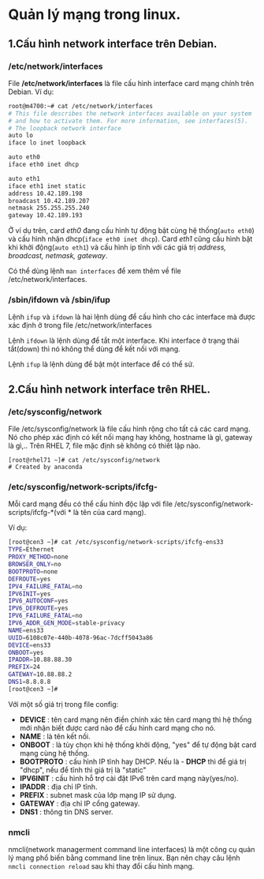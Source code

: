 # Quản lý mạng trong linux.

## 1.Cấu hình network interface trên Debian.
### /etc/network/interfaces

File **/etc/network/interfaces** là file cấu hình interface card mạng chính trên Debian.
Ví dụ:
```bash
root@m4700:~# cat /etc/network/interfaces
# This file describes the network interfaces available on your system
# and how to activate them. For more information, see interfaces(5).
# The loopback network interface
auto lo
iface lo inet loopback

auto eth0
iface eth0 inet dhcp

auto eth1
iface eth1 inet static
address 10.42.189.198
broadcast 10.42.189.207
netmask 255.255.255.240
gateway 10.42.189.193
```
Ở ví dụ trên, card *eth0* đang cấu hình tự động bật cùng hệ thống(`auto eth0`) và cấu hình nhận dhcp(`iface eth0 inet dhcp`). Card *eth1* cũng cấu hình bật khi khởi động(`auto eth1`) và cấu hình ip tĩnh với các giá trị *address, broadcast, netmask, gateway*.

Có thể dùng lệnh `man interfaces` để xem thêm về file /etc/network/interfaces.
### /sbin/ifdown và /sbin/ifup
Lệnh `ifup` và `ifdown` là hai lệnh dùng để cấu hình cho các interface mà được xác định ở trong file /etc/network/interfaces

Lệnh `ifdown` là lệnh dùng để tắt một interface.
Khi interface ở trạng thái tắt(down) thì nó không thể dùng để kết nối với mạng.

Lệnh `ifup` là lệnh dùng để bật một interface để có thể sử.

## 2.Cấu hình network interface trên RHEL.
### /etc/sysconfig/network
File /etc/sysconfig/network là file cấu hình rộng cho tất cả các card mạng. Nó cho phép xác định có kết nối mạng hay không, hostname là gì, gateway là gì,..
Trên RHEL 7, file mặc định sẽ không có thiết lập nào.
```
[root@rhel71 ~]# cat /etc/sysconfig/network
# Created by anaconda
```
### /etc/sysconfig/network-scripts/ifcfg-
Mỗi card mạng đều có thể cấu hình độc lập với file /etc/sysconfig/network-scripts/ifcfg-*(với * là tên của card mạng). 

Ví dụ:
```bash
[root@cen3 ~]# cat /etc/sysconfig/network-scripts/ifcfg-ens33
TYPE=Ethernet
PROXY_METHOD=none
BROWSER_ONLY=no
BOOTPROTO=none
DEFROUTE=yes
IPV4_FAILURE_FATAL=no
IPV6INIT=yes
IPV6_AUTOCONF=yes
IPV6_DEFROUTE=yes
IPV6_FAILURE_FATAL=no
IPV6_ADDR_GEN_MODE=stable-privacy
NAME=ens33
UUID=6108c07e-440b-4078-96ac-7dcff5043a86
DEVICE=ens33
ONBOOT=yes
IPADDR=10.88.88.30
PREFIX=24
GATEWAY=10.88.88.2
DNS1=8.8.8.8
[root@cen3 ~]# 
```
Với một số giá trị trong file config:
- **DEVICE** : tên card mạng nên điền chính xác tên card mạng thì hệ thống mới nhận biết được card nào để cấu hình card mạng cho nó.
- **NAME** : là tên kết nối.
- **ONBOOT** : là tùy chọn khi hệ thống khởi động, "yes" để tự động bật card mạng cùng hệ thống.
- **BOOTPROTO** : cấu hình IP tĩnh hay DHCP. Nếu là - **DHCP** thì để giá trị "dhcp", nếu để tĩnh thì giá trị là "static"
- **IPV6INIT** : cấu hình hỗ trợ cài đặt IPv6 trên card mạng này(yes/no).
- **IPADDR** : địa chỉ IP tĩnh.
- **PREFIX** : subnet mask của lớp mạng IP sử dụng.
- **GATEWAY** : địa chỉ IP cổng gateway.
- **DNS1** : thông tin DNS server.

### nmcli
nmcli(network managerment command line interfaces) là một công cụ quản lý mạng phổ biến bằng command line trên linux.
Bạn nên chạy câu lệnh `nmcli connection reload` sau khi thay đổi cấu hình mạng. 
